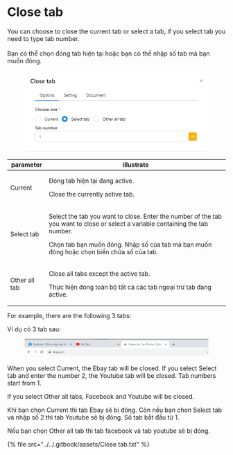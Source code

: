 # Close tab

You can choose to close the current tab or select a tab, if you select tab you need to type tab number.\
\
Bạn có thể chọn đóng tab hiện tại hoặc bạn có thể nhập số tab mà bạn muốn đóng.

<figure><img src="../../.gitbook/assets/image (2) (1) (1) (1) (1) (1) (1) (1).png" alt=""><figcaption></figcaption></figure>

| parameter     | illustrate                                                                                                                                                                                                                                            |
| ------------- | ----------------------------------------------------------------------------------------------------------------------------------------------------------------------------------------------------------------------------------------------------- |
| Current       | <p>Đóng tab hiện tại đang active.    </p><p> </p><p>Close the currently active tab.</p>                                                                                                                                                               |
| Select tab    | <p>Select the tab you want to close. Enter the number of the tab you want to close or select a variable containing the tab number.       </p><p> </p><p>Chọn tab bạn muốn đóng. Nhập số của tab mà bạn muốn đóng hoặc chọn biến chứa số của tab. </p> |
| Other all tab | <p>Close all tabs except the active tab.</p><p></p><p>Thực hiện đóng toàn bộ tất cả các tab ngoại trừ tab đang active.</p>                                                                                                                            |

For example, there are the following 3 tabs:

Ví dụ có 3 tab sau:

<figure><img src="../../.gitbook/assets/image (38).png" alt=""><figcaption></figcaption></figure>

When you select Current, the Ebay tab will be closed. If you select Select tab and enter the number 2, the Youtube tab will be closed. Tab numbers start from 1.&#x20;

If you select Other all tabs, Facebook  and Youtube will be closed.

Khi bạn chọn Current thì tab Ebay sẽ bị đóng. Còn nếu bạn chon Select tab và nhập số 2 thì tab Youtube sẽ bị đóng. Số tab bắt đầu từ 1.

Nếu bạn chọn Other all tab thì tab facebook và tab youtube sẽ bị đóng.

{% file src="../../.gitbook/assets/Close tab.txt" %}
